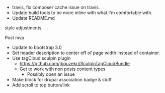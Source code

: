 * travis, fix composer cache issue on travis.
* Update build tools to be more inline with what I'm comfortable with.
* Update README.md


style adjustments

Post mvp
* Update to bootstrap 3.0
* Set header description to center off of page width instead of container.
* Use tagCloud sculpin plugin
  * https://github.com/jbouzekri/SculpinTagCloudBundle
  * Get to work with non posts content types
    * Possibly open an issue
* Make block for drupal association badge & stuff
* Add scroll to top button/link